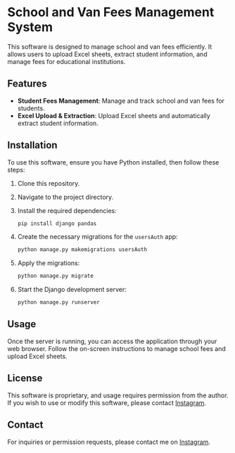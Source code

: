 # School and Van Fees Management System

This software is designed to manage school and van fees efficiently. It allows users to upload Excel sheets, extract student information, and manage fees for educational institutions.

## Features

- **Student Fees Management**: Manage and track school and van fees for students.
- **Excel Upload & Extraction**: Upload Excel sheets and automatically extract student information.

## Installation

To use this software, ensure you have Python installed, then follow these steps:

1. Clone this repository.
2. Navigate to the project directory.
3. Install the required dependencies:

   ```bash
   pip install django pandas
   ```

4. Create the necessary migrations for the `usersAuth` app:

   ```bash
   python manage.py makemigrations usersAuth
   ```

5. Apply the migrations:

   ```bash
   python manage.py migrate
   ```

6. Start the Django development server:

   ```bash
   python manage.py runserver
   ```

## Usage

Once the server is running, you can access the application through your web browser. Follow the on-screen instructions to manage school fees and upload Excel sheets.

## License

This software is proprietary, and usage requires permission from the author. If you wish to use or modify this software, please contact [Instagram](https://www.instagram.com/shalomarputhasingh).

## Contact

For inquiries or permission requests, please contact me on [Instagram](https://www.instagram.com/shalomarputhasingh).

```
